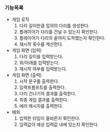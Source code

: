### 기능목록

- 게임 로직
    1. 다리 길이만큼 임의의 다리를 생성한다.
    2. 플레이어가 다리를 건널 수 있는지 확인한다.
    3. 플레이어가 다리의 끝까지 도착했는지 확인한다.
    4. 재시작 횟수를 계산한다.
- 게임 화면 (입력)
    1. 다리 길이을 입력받는다.
    2. 위/아래를 입력받는다.
    3. 재시작 여부를 입력받는다.
- 게임 화면 (출력)
    1. 시작 문구를 출력한다.
    2. 입력프롬프트를 출력한다.
    3. 다리 건너기의 결과를 출력한다.
    4. 최종 게임 결과를 출력한다.
    5. 에러 메시지를 출력한다.
- 예외
    1. 입력한 타입이 올바른지 확인한다.
    2. 입력값이 예상 입력값 내에 있는지 확인한다. 